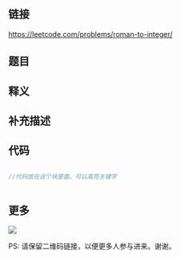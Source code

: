 ## 链接


https://leetcode.com/problems/roman-to-integer/


## 题目





## 释义






## 补充描述






## 代码






```c++

//代码放在这个块里面，可以高亮关键字



```



## 更多

![](https://github.com/githubwoniu/learnprogram/blob/master/image/erweima.png)

PS: 请保留二维码链接，以便更多人参与进来。谢谢。

